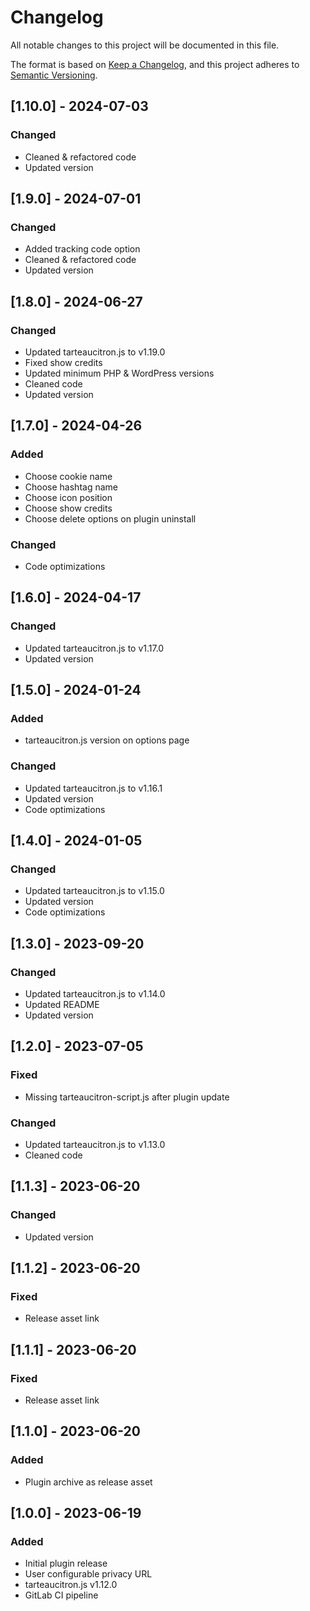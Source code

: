 # Changelog

All notable changes to this project will be documented in this file.

The format is based on [Keep a Changelog](https://keepachangelog.com/en/1.1.0/),
and this project adheres to [Semantic Versioning](https://semver.org/spec/v2.0.0.html).

## [1.10.0] - 2024-07-03

### Changed

- Cleaned & refactored code
- Updated version

## [1.9.0] - 2024-07-01

### Changed

- Added tracking code option
- Cleaned & refactored code
- Updated version

## [1.8.0] - 2024-06-27

### Changed

- Updated tarteaucitron.js to v1.19.0
- Fixed show credits
- Updated minimum PHP & WordPress versions
- Cleaned code
- Updated version

## [1.7.0] - 2024-04-26

### Added

- Choose cookie name
- Choose hashtag name
- Choose icon position
- Choose show credits
- Choose delete options on plugin uninstall

### Changed

- Code optimizations

## [1.6.0] - 2024-04-17

### Changed

- Updated tarteaucitron.js to v1.17.0
- Updated version

## [1.5.0] - 2024-01-24

### Added

- tarteaucitron.js version on options page

### Changed

- Updated tarteaucitron.js to v1.16.1
- Updated version
- Code optimizations

## [1.4.0] - 2024-01-05

### Changed

- Updated tarteaucitron.js to v1.15.0
- Updated version
- Code optimizations

## [1.3.0] - 2023-09-20

### Changed

- Updated tarteaucitron.js to v1.14.0
- Updated README
- Updated version

## [1.2.0] - 2023-07-05

### Fixed

- Missing tarteaucitron-script.js after plugin update

### Changed

- Updated tarteaucitron.js to v1.13.0
- Cleaned code

## [1.1.3] - 2023-06-20

### Changed

- Updated version

## [1.1.2] - 2023-06-20

### Fixed

- Release asset link

## [1.1.1] - 2023-06-20

### Fixed

- Release asset link

## [1.1.0] - 2023-06-20

### Added

- Plugin archive as release asset

## [1.0.0] - 2023-06-19

### Added

- Initial plugin release
- User configurable privacy URL
- tarteaucitron.js v1.12.0
- GitLab CI pipeline